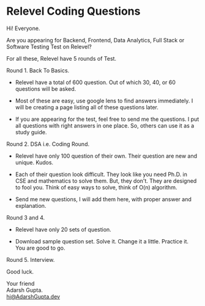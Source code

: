 # Relevel Coding Questions

Hi! Everyone.

Are you appearing for Backend, Frontend, Data Analytics, Full Stack or Software Testing Test on Relevel?

For all these, Relevel have 5 rounds of Test.

Round 1. Back To Basics.

- Relevel have a total of 600 question. Out of which 30, 40, or 60 questions will be asked. 

- Most of these are easy, use google lens to find answers immediately. I will be creating a page listing all of these questions later.

- If you are appearing for the test, feel free to send me the questions. I put all questions with right answers in one place. So, others can use it as a study guide.

Round 2. DSA i.e. Coding Round.

- Relevel have only 100 question of their own. Their question are new and unique. Kudos. 

- Each of their question look difficult. They look like you need Ph.D. in CSE and mathematics to solve them. But, they don't. They are designed to fool you.
Think of easy ways to solve, think of O(n) algorithm.

- Send me new questions, I will add them here, with proper answer and explanation.

Round 3 and 4.

- Relevel have only 20 sets of question. 

- Download sample question set. Solve it. Change it a little. Practice it. You are good to go.

Round 5. Interview.


Good luck.

Your friend<br>
Adarsh Gupta.<br>
hi@AdarshGupta.dev
